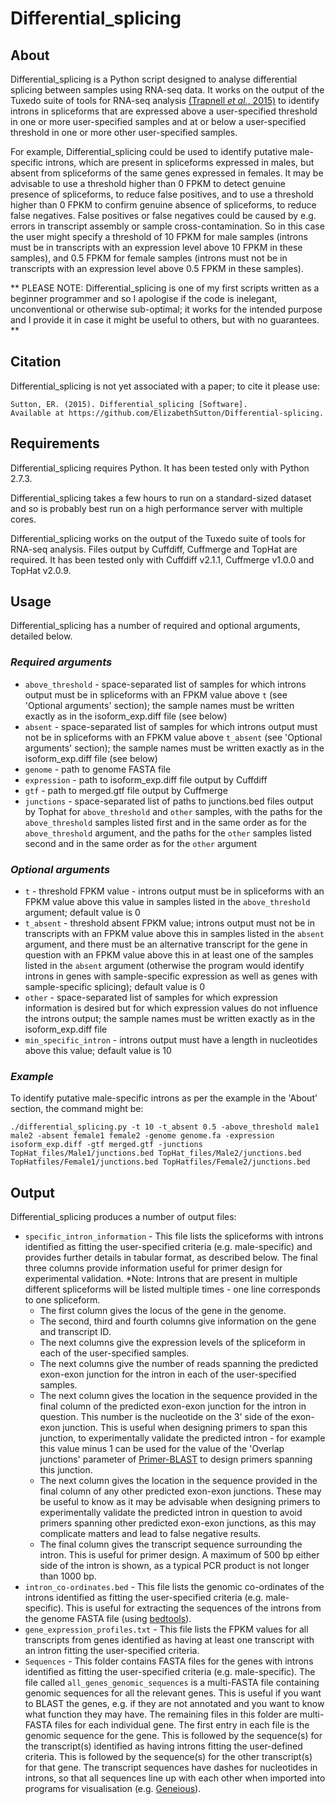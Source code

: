 # Differential_splicing
## About
Differential_splicing is a Python script designed to analyse differential splicing between samples using RNA-seq data. It works on the output of the Tuxedo suite of tools for RNA-seq analysis [(Trapnell *et al.*, 2015)](http://www.nature.com/nprot/journal/v7/n3/full/nprot.2012.016.html) to identify introns in spliceforms that are expressed above a user-specified threshold in one or more user-specified samples and at or below a user-specified threshold in one or more other user-specified samples.

For example, Differential_splicing could be used to identify putative male-specific introns, which are present in spliceforms expressed in males, but absent from spliceforms of the same genes expressed in females. It may be advisable to use a threshold higher than 0 FPKM to detect genuine presence of spliceforms, to reduce false positives, and to use a threshold higher than 0 FPKM to confirm genuine absence of spliceforms, to reduce false negatives. False positives or false negatives could be caused by e.g. errors in transcript assembly or sample cross-contamination. So in this case the user might specify a threshold of 10 FPKM for male samples (introns must be in transcripts with an expression level above 10 FPKM in these samples), and 0.5 FPKM for female samples (introns must not be in transcripts with an expression level above 0.5 FPKM in these samples).

** PLEASE NOTE: Differential_splicing is one of my first scripts written as a beginner programmer and so I apologise if the code is inelegant, unconventional or otherwise sub-optimal; it works for the intended purpose and I provide it in case it might be useful to others, but with no guarantees. ** 

## Citation
Differential_splicing is not yet associated with a paper; to cite it please use:

    Sutton, ER. (2015). Differential_splicing [Software]. 
    Available at https://github.com/ElizabethSutton/Differential-splicing.

## Requirements
Differential_splicing requires Python. It has been tested only with Python 2.7.3.

Differential_splicing takes a few hours to run on a standard-sized dataset and so is probably best run on a high performance server with multiple cores.

Differential_splicing works on the output of the Tuxedo suite of tools for RNA-seq analysis. Files output by Cuffdiff, Cuffmerge and TopHat are required. It has been tested only with Cuffdiff v2.1.1, Cuffmerge v1.0.0 and TopHat v2.0.9.  

## Usage
Differential_splicing has a number of required and optional arguments, detailed below.

### *Required arguments*
* `above_threshold` - space-separated list of samples for which introns output must be in spliceforms with an FPKM value above `t` (see 'Optional arguments' section); the sample names must be written exactly as in the isoform_exp.diff file (see below)
* `absent` - space-separated list of samples for which introns output must not be in spliceforms with an FPKM value above `t_absent` (see 'Optional arguments' section); the sample names must be written exactly as in the isoform_exp.diff file (see below)
* `genome` - path to genome FASTA file
* `expression` - path to isoform_exp.diff file output by Cuffdiff
* `gtf` - path to merged.gtf file output by Cuffmerge
* `junctions` - space-separated list of paths to junctions.bed files output by Tophat for `above_threshold` and `other` samples, with the paths for the `above_threshold` samples listed first and in the same order as for the `above_threshold` argument, and the paths for the `other` samples listed second and in the same order as for the `other` argument

### *Optional arguments*
* `t` - threshold FPKM value - introns output must be in spliceforms with an FPKM value above this value in samples listed in the `above_threshold` argument; default value is 0
* `t_absent` - threshold absent FPKM value; introns output must not be in transcripts with an FPKM value above this in samples listed in the `absent` argument, and there must be an alternative transcript for the gene in question with an FPKM value above this in at least one of the samples listed in the `absent` argument (otherwise the program would identify introns in genes with sample-specific expression as well as genes with sample-specific splicing); default value is 0 
* `other` - space-separated list of samples for which expression information is desired but for which expression values do not influence the introns output; the sample names must be written exactly as in the isoform_exp.diff file
* `min_specific_intron` - introns output must have a length in nucleotides above this value; default value is 10

### *Example*
To identify putative male-specific introns as per the example in the 'About' section, the command might be:

    ./differential_splicing.py -t 10 -t_absent 0.5 -above_threshold male1 male2 -absent female1 female2 -genome genome.fa -expression isoform_exp.diff -gtf merged.gtf -junctions TopHat_files/Male1/junctions.bed TopHat_files/Male2/junctions.bed TopHatfiles/Female1/junctions.bed TopHatfiles/Female2/junctions.bed 

## Output
Differential_splicing produces a number of output files:
* `specific_intron_information` - This file lists the spliceforms with introns identified as fitting the user-specified criteria (e.g. male-specific) and provides further details in tabular format, as described below. The final three columns provide information useful for primer design for experimental validation. \*Note: Introns that are present in multiple different spliceforms will be listed multiple times - one line corresponds to one spliceform.
  * The first column gives the locus of the gene in the genome.
  * The second, third and fourth columns give information on the gene and transcript ID.
  * The next columns give the expression levels of the spliceform in each of the user-specified samples.
  * The next columns give the number of reads spanning the predicted exon-exon junction for the intron in each of the user-specified samples.
  * The next column gives the location in the sequence provided in the final column of the predicted exon-exon junction for the intron in question. This number is the nucleotide on the 3' side of the exon-exon junction. This is useful when designing primers to span this junction, to experimentally validate the predicted intron - for example this value minus 1 can be used for the value of the 'Overlap junctions' parameter of [Primer-BLAST](http://www.ncbi.nlm.nih.gov/tools/primer-blast/) to design primers spanning this junction.
  * The next column gives the location in the sequence provided in the final column of any other predicted exon-exon junctions. These may be useful to know as it may be advisable when designing primers to experimentally validate the predicted intron in question to avoid primers spanning other predicted exon-exon junctions, as this may complicate matters and lead to false negative results.
  * The final column gives the transcript sequence surrounding the intron. This is useful for primer design. A maximum of 500 bp either side of the intron is shown, as a typical PCR product is not longer than 1000 bp.
* `intron_co-ordinates.bed` - This file lists the genomic co-ordinates of the introns identified as fitting the user-specified criteria (e.g. male-specific). This is useful for extracting the sequences of the introns from the genome FASTA file (using [bedtools](https://github.com/arq5x/bedtools2)).
* `gene_expression_profiles.txt` - This file lists the FPKM values for all transcripts from genes identified as having at least one transcript with an intron fitting the user-specified criteria.
* `Sequences` - This folder contains FASTA files for the genes with introns identified as fitting the user-specified criteria (e.g. male-specific). The file called `all_genes_genomic_sequences` is a multi-FASTA file containing genomic sequences for all the relevant genes. This is useful if you want to BLAST the genes, e.g. if they are not annotated and you want to know what function they may have. The remaining files in this folder are multi-FASTA files for each individual gene. The first entry in each file is the genomic sequence for the gene. This is followed by the sequence(s) for the transcript(s) identified as having introns fitting the user-defined criteria. This is followed by the sequence(s) for the other transcript(s) for that gene. The transcript sequences have dashes for nucleotides in introns, so that all sequences line up with each other when imported into programs for visualisation (e.g. [Geneious](http://www.geneious.com/)).
